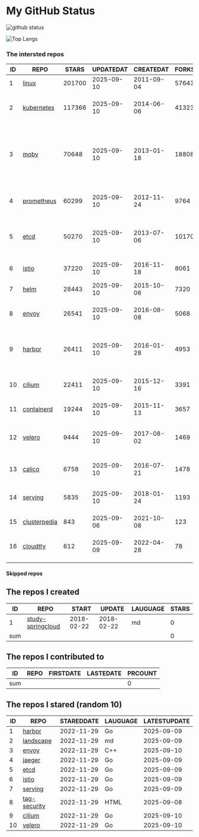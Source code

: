 # My GitHub Status

<img src="https://github-readme-stats-1.yihong0618.vercel.app/api?username=daoqingniu&show_icons=true&&&hide_title=true&count_private=true" alt="github status" />

![Top Langs](https://github-readme-stats-1.yihong0618.vercel.app/api/top-langs/?username=daoqingniu&layout=compact)

<!--START_SECTION:github_repos-->
### The intersted repos
| ID |                              REPO                               | STARS  | UPDATEDAT  | CREATEDAT  | FORKSCOUNT |                                                DESCRIPTIONS                                                |
|----|-----------------------------------------------------------------|--------|------------|------------|------------|------------------------------------------------------------------------------------------------------------|
|  1 | [linux](https://github.com/torvalds/linux)                      | 201700 | 2025-09-10 | 2011-09-04 |      57643 | Linux kernel source tree                                                                                   |
|  2 | [kubernetes](https://github.com/kubernetes/kubernetes)          | 117366 | 2025-09-10 | 2014-06-06 |      41323 | Production-Grade Container Scheduling and Management                                                       |
|  3 | [moby](https://github.com/moby/moby)                            |  70648 | 2025-09-10 | 2013-01-18 |      18808 | The Moby Project - a collaborative project for the container ecosystem to assemble container-based systems |
|  4 | [prometheus](https://github.com/prometheus/prometheus)          |  60299 | 2025-09-10 | 2012-11-24 |       9764 | The Prometheus monitoring system and time series database.                                                 |
|  5 | [etcd](https://github.com/etcd-io/etcd)                         |  50270 | 2025-09-10 | 2013-07-06 |      10170 | Distributed reliable key-value store for the most critical data of a distributed system                    |
|  6 | [istio](https://github.com/istio/istio)                         |  37220 | 2025-09-10 | 2016-11-18 |       8061 | Connect, secure, control, and observe services.                                                            |
|  7 | [helm](https://github.com/helm/helm)                            |  28443 | 2025-09-10 | 2015-10-06 |       7320 | The Kubernetes Package Manager                                                                             |
|  8 | [envoy](https://github.com/envoyproxy/envoy)                    |  26541 | 2025-09-10 | 2016-08-08 |       5068 | Cloud-native high-performance edge/middle/service proxy                                                    |
|  9 | [harbor](https://github.com/goharbor/harbor)                    |  26411 | 2025-09-10 | 2016-01-28 |       4953 | An open source trusted cloud native registry project that stores, signs, and scans content.                |
| 10 | [cilium](https://github.com/cilium/cilium)                      |  22411 | 2025-09-10 | 2015-12-16 |       3391 | eBPF-based Networking, Security, and Observability                                                         |
| 11 | [containerd](https://github.com/containerd/containerd)          |  19244 | 2025-09-10 | 2015-11-13 |       3657 | An open and reliable container runtime                                                                     |
| 12 | [velero](https://github.com/vmware-tanzu/velero)                |   9444 | 2025-09-10 | 2017-08-02 |       1469 | Backup and migrate Kubernetes applications and their persistent volumes                                    |
| 13 | [calico](https://github.com/projectcalico/calico)               |   6758 | 2025-09-10 | 2016-07-21 |       1478 | Cloud native networking and network security                                                               |
| 14 | [serving](https://github.com/knative/serving)                   |   5835 | 2025-09-10 | 2018-01-24 |       1193 | Kubernetes-based, scale-to-zero, request-driven compute                                                    |
| 15 | [clusterpedia](https://github.com/clusterpedia-io/clusterpedia) |    843 | 2025-09-06 | 2021-10-08 |        123 | The Encyclopedia of Kubernetes clusters                                                                    |
| 16 | [cloudtty](https://github.com/cloudtty/cloudtty)                |    612 | 2025-09-09 | 2022-04-28 |         78 | A Friendly Kubernetes CloudShell (Web Terminal) !                                                          |



#### Skipped repos
<!--END_SECTION:github_repos-->

<!--START_SECTION:my_github-->
## The repos I created
| ID  |                                 REPO                                 |   START    |   UPDATE   | LAUGUAGE | STARS |
|-----|----------------------------------------------------------------------|------------|------------|----------|-------|
|   1 | [study-springcloud](https://github.com/daoqingniu/study-springcloud) | 2018-02-22 | 2018-02-22 | md       |     0 |
| sum |                                                                      |            |            |          |     0 |

## The repos I contributed to
| ID  | REPO | FIRSTDATE | LASTEDATE | PRCOUNT |
|-----|------|-----------|-----------|---------|
| sum |      |           |           |       0 |

## The repos I stared (random 10)
| ID |                         REPO                         | STAREDDATE | LAUGUAGE | LATESTUPDATE |
|----|------------------------------------------------------|------------|----------|--------------|
|  1 | [harbor](https://github.com/goharbor/harbor)         | 2022-11-29 | Go       | 2025-09-09   |
|  2 | [landscape](https://github.com/cncf/landscape)       | 2022-11-29 | md       | 2025-09-09   |
|  3 | [envoy](https://github.com/envoyproxy/envoy)         | 2022-11-29 | C++      | 2025-09-10   |
|  4 | [jaeger](https://github.com/jaegertracing/jaeger)    | 2022-11-29 | Go       | 2025-09-09   |
|  5 | [etcd](https://github.com/etcd-io/etcd)              | 2022-11-29 | Go       | 2025-09-09   |
|  6 | [istio](https://github.com/istio/istio)              | 2022-11-29 | Go       | 2025-09-09   |
|  7 | [serving](https://github.com/knative/serving)        | 2022-11-29 | Go       | 2025-09-09   |
|  8 | [tag-security](https://github.com/cncf/tag-security) | 2022-11-29 | HTML     | 2025-09-08   |
|  9 | [cilium](https://github.com/cilium/cilium)           | 2022-11-29 | Go       | 2025-09-10   |
| 10 | [velero](https://github.com/vmware-tanzu/velero)     | 2022-11-29 | Go       | 2025-09-10   |

<!--END_SECTION:my_github-->
